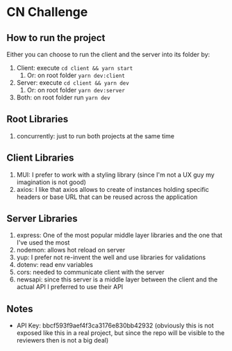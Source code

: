 # CN Challenge

## How to run the project

Either you can choose to run the client and the server into its folder by:

1. Client: execute `cd client && yarn start`
   1. Or: on root folder `yarn dev:client`
2. Server: execute `cd client && yarn dev`
   1. Or: on root folder `yarn dev:server`
3. Both: on root folder run `yarn dev`

## Root Libraries

1. concurrently: just to run both projects at the same time

## Client Libraries

1. MUI: I prefer to work with a styling library (since I'm not a UX guy my imagination is not good)
2. axios: I like that axios allows to create of instances holding specific headers or base URL that can be reused across the application

## Server Libraries

1. express: One of the most popular middle layer libraries and the one that I've used the most
2. nodemon: allows hot reload on server
3. yup: I prefer not re-invent the well and use libraries for validations
4. dotenv: read env variables
5. cors: needed to communicate client with the server
6. newsapi: since this server is a middle layer between the client and the actual API I preferred to use their API

## Notes

- API Key: bbcf593f9aef4f3ca3176e830bb42932 (obviously this is not exposed like this in a real project, but since the repo will be visible to the reviewers then is not a big deal)
